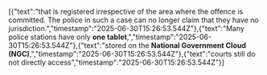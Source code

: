 [{"text":"that is registered irrespective of the area where the offence is committed. The police in such a case can no longer claim that they have no jurisdiction.","timestamp":"2025-06-30T15:26:53.544Z"},{"text":"Many police stations have only **one tablet**,","timestamp":"2025-06-30T15:26:53.544Z"},{"text":"stored on the **National Government Cloud (NGC)**,","timestamp":"2025-06-30T15:26:53.544Z"},{"text":"courts still do not directly access","timestamp":"2025-06-30T15:26:53.544Z"}]